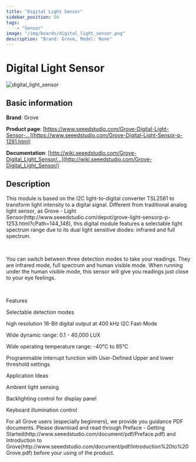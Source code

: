 ```yaml
---
title: "Digital Light Sensor"
sidebar_position: 56
tags:
    - "Sensor"
image: "/img/boards/digital_light_sensor.png"
description: "Brand: Grove, Model: None"
---
```

# Digital Light Sensor

![digital_light_sensor](/img/boards/digital_light_sensor.png)

## Basic information

**Brand**: Grove

**Product page**: [https://www.seeedstudio.com/Grove-Digital-Light-Sensor-...](https://www.seeedstudio.com/Grove-Digital-Light-Sensor-p-1281.html)

**Documentation**: [http://wiki.seeedstudio.com/Grove-Digital_Light_Sensor/...](http://wiki.seeedstudio.com/Grove-Digital_Light_Sensor/)

## Description

This module is based on the I2C light\-to\-digital converter TSL2561 to transform light intensity to a digital signal\. Different from traditional analog light sensor, as Grove \- Light Sensor\(http://www\.seeedstudio\.com/depot/grove\-light\-sensorp\-p\-1253\.html?cPath=144\_148\), this digital module features a selectable light spectrum range due to its dual light sensitive diodes: infrared and full spectrum\.



 

You can switch between three detection modes to take your readings\. They are infrared mode, full spectrum and human visible mode\. When running under the human visible mode, this sensor will give you readings just close to your eye feelings\.

 

Features

Selectable detection modes

high resolution 16\-Bit digital output at 400 kHz I2C Fast\-Mode

Wide dynamic range: 0\.1 \- 40,000 LUX

Wide operating temperature range: \-40°C to 85°C

Programmable interrupt function with User\-Defined Upper and lower threshold settings

Application Ideas

Ambient light sensing

Backlighting control for display panel

Keyboard illumination control

For all Grove users \(especially beginners\), we provide you guidance PDF documents\. Please download and read through Preface \- Getting Started\(http://www\.seeedstudio\.com/document/pdf/Preface\.pdf\) and Introduction to Grove\(http://www\.seeedstudio\.com/document/pdf/Introduction%20to%20Grove\.pdf\) before your using of the product\.

